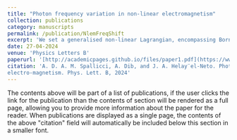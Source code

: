 ```yaml
---
title: "Photon frequency variation in non-linear electromagnetism"
collection: publications
category: manuscripts
permalink: /publication/NlemFreqShift
excerpt: 'We set a generalised non-linear Lagrangian, encompassing Born-Infeld and Heisenberg-Euler theories among others. The Lagrangian reduces to the Maxwell Lagrangian at lowest order. The field is composed by a propagating light-wave in an electro-magnetic background. The wave exhibits energy variation when the background is space-time dependent. In the photon description, this implies a red or a blue shift, like what we obtained in massive theories, as the de Broglie-Proca or effective mass theories as the Standard-Model Extension under Lorentz symmetry violation. The two results, photon energy-conservation and the frequency shift are instead new for non-linear electro-magnetism. We conclude by discussing how these static frequency shifts when added to the expansion red shift allow new interpretations in cosmology or for atomic spectra. We finally consider the consequences on the Poincaré symmetry.'
date: 27-04-2024
venue: 'Physics Letters B'
paperurl: '[http://academicpages.github.io/files/paper1.pdf](https://www.sciencedirect.com/science/article/pii/S0370269324003319?via%3Dihub)'
citation: 'A. D. A. M. Spallicci, A. Dib, and J. A. Helay¨el-Neto. Photon frequency variation in non-linear
electro-magnetism. Phys. Lett. B, 2024'
---
```


The contents above will be part of a list of publications, if the user clicks the link for the publication than the contents of section will be rendered as a full page, allowing you to provide more information about the paper for the reader. When publications are displayed as a single page, the contents of the above "citation" field will automatically be included below this section in a smaller font.
